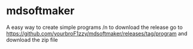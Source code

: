 # mdsoftmaker
A easy way to create simple programs /n
to download the release go to https://github.com/yourbroF1zzy/mdsoftmaker/releases/tag/program and download the zip file
